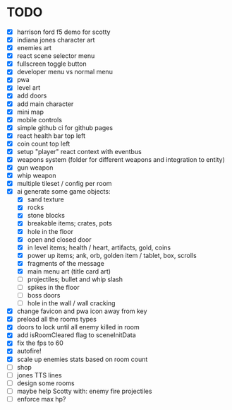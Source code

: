 # TODO

- [x] harrison ford f5 demo for scotty
- [x] indiana jones character art
- [x] enemies art
- [x] react scene selector menu
- [x] fullscreen toggle button
- [x] developer menu vs normal menu
- [x] pwa
- [x] level art
- [x] add doors
- [x] add main character
- [x] mini map
- [x] mobile controls
- [x] simple github ci for github pages
- [x] react health bar top left
- [x] coin count top left
- [x] setup "player" react context with eventbus
- [x] weapons system (folder for different weapons and integration to entity)
- [x] gun weapon
- [x] whip weapon
- [x] multiple tileset / config per room
- [x] ai generate some game objects:
  - [x] sand texture
  - [x] rocks
  - [x] stone blocks
  - [x] breakable items; crates, pots
  - [x] hole in the floor
  - [x] open and closed door
  - [x] in level items; health / heart, artifacts, gold, coins
  - [x] power up items; ank, orb, golden item / tablet, box, scrolls
  - [x] fragments of the message
  - [x] main menu art (title card art)
  - [ ] projectiles; bullet and whip slash
  - [ ] spikes in the floor
  - [ ] boss doors
  - [ ] hole in the wall / wall cracking
- [x] change favicon and pwa icon away from key
- [x] preload all the rooms types
- [x] doors to lock until all enemy killed in room
- [x] add isRoomCleared flag to sceneInitData
- [x] fix the fps to 60
- [x] autofire!
- [x] scale up enemies stats based on room count
- [ ] shop
- [ ] jones TTS lines
- [ ] design some rooms
- [ ] maybe help Scotty with: enemy fire projectiles
- [ ] enforce max hp?

